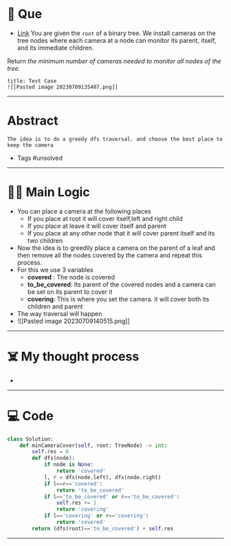 # 🧩 Que
- [Link](https://leetcode.com/problems/binary-tree-cameras/)
You are given the `root` of a binary tree. We install cameras on the tree nodes where each camera at a node can monitor its parent, itself, and its immediate children.

Return _the minimum number of cameras needed to monitor all nodes of the tree_.
```ad-question
title: Test Case
![[Pasted image 20230709135407.png]]
```

---
# Abstract
```ad-abstract
The idea is to do a greedy dfs traversal. and choose the best place to keep the camera
```

- Tags #unsolved 
--- 
# 🕵️‍♂️ Main Logic
- You can place a camera at the following places
	- If you place at root it will cover itself,left and right child
	- If you place at leave it will cover itself and parent
	- If you place at any other node that it will cover parent itself and its two children
- Now the idea is to greedily place a camera on the parent of a leaf and then remove all the nodes covered by the camera and repeat this process.
- For this we use 3 variables
	- **covered** : The node is covered
	- **to_be_covered**: Its parent of the covered nodes and a camera can be set on its parent to cover it
	- **covering**: This is where you set the camera. it will cover both its children and parent
- The way traversal will happen
- ![[Pasted image 20230709140515.png]]
---
# ☠️ My thought process
- 
---

# 💻 Code
```python
class Solution:
    def minCameraCover(self, root: TreeNode) -> int:
        self.res = 0
        def dfs(node):
            if node is None:
                return 'covered'
            l, r = dfs(node.left), dfs(node.right)
            if l==r=='covered':
                return 'to_be_covered'
            if l=='to_be_covered' or r=='to_be_covered':
                self.res += 1
                return 'covering'
            if l=='covering' or r=='covering':
                return 'covered'
        return (dfs(root)=='to_be_covered') + self.res
```
---
